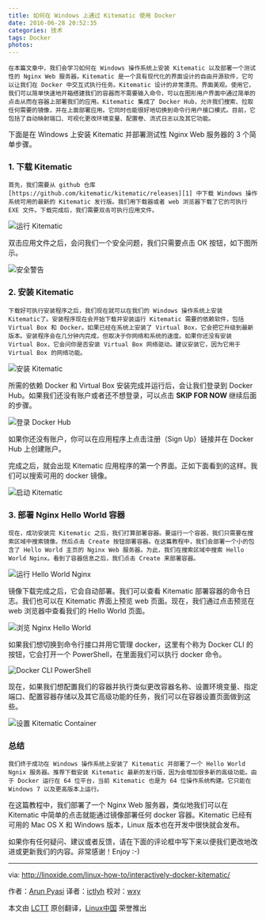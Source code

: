 ```yaml
---
title: 如何在 Windows 上通过 Kitematic 使用 Docker
date: 2016-06-28 20:52:35
categories: 技术
tags: Docker
photos:
---
```

    在本篇文章中，我们会学习如何在 Windows 操作系统上安装 Kitematic 以及部署一个测试性的 Nginx Web 服务器。Kitematic 是一个具有现代化的界面设计的自由开源软件，它可以让我们在 Docker 中交互式执行任务。Kitematic 设计的非常漂亮、界面美观。使用它，我们可以简单快速地开箱搭建我们的容器而不需要输入命令，可以在图形用户界面中通过简单的点击从而在容器上部署我们的应用。Kitematic 集成了 Docker Hub，允许我们搜索、拉取任何需要的镜像，并在上面部署应用。它同时也能很好地切换到命令行用户接口模式。目前，它包括了自动映射端口、可视化更改环境变量、配置卷、流式日志以及其它功能。

下面是在 Windows 上安装 Kitematic 并部署测试性 Nginx Web 服务器的 3 个简单步骤。
<!--more-->
### 1. 下载 Kitematic ###

    首先，我们需要从 github 仓库 [https://github.com/kitematic/kitematic/releases][1] 中下载 Windows 操作系统可用的最新的 Kitematic 发行版。我们用下载器或者 web 浏览器下载了它的可执行 EXE 文件。下载完成后，我们需要双击可执行应用文件。

![运行 Kitematic](http://blog.linoxide.com/wp-content/uploads/2015/06/running-kitematic.png)

双击应用文件之后，会问我们一个安全问题，我们只需要点击 OK 按钮，如下图所示。

![安全警告](http://blog.linoxide.com/wp-content/uploads/2015/06/security-warning.png)

### 2. 安装 Kitematic ###

    下载好可执行安装程序之后，我们现在就可以在我们的 Windows 操作系统上安装 Kitematic了。安装程序现在会开始下载并安装运行 Kitematic 需要的依赖软件，包括 Virtual Box 和 Docker。如果已经在系统上安装了 Virtual Box，它会把它升级到最新版本。安装程序会在几分钟内完成，但取决于你网络和系统的速度。如果你还没有安装 Virtual Box，它会问你是否安装 Virtual Box 网络驱动。建议安装它，因为它用于 Virtual Box 的网络功能。

![安装 Kitematic](http://blog.linoxide.com/wp-content/uploads/2015/06/installing-kitematic.png)

所需的依赖 Docker 和 Virtual Box 安装完成并运行后，会让我们登录到 Docker Hub。如果我们还没有账户或者还不想登录，可以点击 **SKIP FOR NOW** 继续后面的步骤。

![登录 Docker Hub](http://blog.linoxide.com/wp-content/uploads/2015/06/login-docker-hub.jpg)

如果你还没有账户，你可以在应用程序上点击注册（Sign Up）链接并在 Docker Hub 上创建账户。

完成之后，就会出现 Kitematic 应用程序的第一个界面。正如下面看到的这样。我们可以搜索可用的 docker 镜像。

![启动 Kitematic](http://blog.linoxide.com/wp-content/uploads/2015/07/kitematic-app-launched.jpg)

### 3. 部署 Nginx Hello World 容器 ###

    现在，成功安装完 Kitematic 之后，我们打算部署容器。要运行一个容器，我们只需要在搜索区域中搜索镜像。然后点击 Create 按钮部署容器。在这篇教程中，我们会部署一个小的包含了 Hello World 主页的 Nginx Web 服务器。为此，我们在搜索区域中搜索 Hello World Nginx。看到了容器信息之后，我们点击 Create 来部署容器。

![运行 Hello World Nginx](http://blog.linoxide.com/wp-content/uploads/2015/06/hello-world-nginx-run.jpg)

镜像下载完成之后，它会自动部署。我们可以查看 Kitematic 部署容器的命令日志。我们也可以在 Kitematic 界面上预览 web 页面。现在，我们通过点击预览在 web 浏览器中查看我们的 Hello World 页面。

![浏览 Nginx Hello World](http://blog.linoxide.com/wp-content/uploads/2015/07/nginx-hello-world-browser.jpg)

如果我们想切换到命令行接口并用它管理 docker，这里有个称为 Docker CLI 的按钮，它会打开一个 PowerShell，在里面我们可以执行 docker 命令。

![Docker CLI PowerShell](http://blog.linoxide.com/wp-content/uploads/2015/07/docker-cli-powershell.png)

现在，如果我们想配置我们的容器并执行类似更改容器名称、设置环境变量、指定端口、配置容器存储以及其它高级功能的任务，我们可以在容器设置页面做到这些。

![设置 Kitematic Container](http://blog.linoxide.com/wp-content/uploads/2015/07/kitematic-container-settings.png)

### 总结 ###

    我们终于成功在 Windows 操作系统上安装了 Kitematic 并部署了一个 Hello World Ngnix 服务器。推荐下载安装 Kitematic 最新的发行版，因为会增加很多新的高级功能。由于 Docker 运行在 64 位平台，当前 Kitematic 也是为 64 位操作系统构建。它只能在 Windows 7 以及更高版本上运行。

在这篇教程中，我们部署了一个 Nginx Web 服务器，类似地我们可以在 Kitematic 中简单的点击就能通过镜像部署任何 docker 容器。Kitematic 已经有可用的 Mac OS X 和 Windows 版本，Linux 版本也在开发中很快就会发布。

如果你有任何疑问、建议或者反馈，请在下面的评论框中写下来以便我们更改地改进或更新我们的内容。非常感谢！Enjoy :-)

--------------------------------------------------------------------------------

via: http://linoxide.com/linux-how-to/interactively-docker-kitematic/

作者：[Arun Pyasi][a]
译者：[ictlyh](https://github.com/ictlyh)
校对：[wxy](https://github.com/wxy)

本文由 [LCTT](https://github.com/LCTT/TranslateProject) 原创翻译，[Linux中国](https://linux.cn/) 荣誉推出

[a]:http://linoxide.com/author/arunp/
[1]:https://github.com/kitematic/kitematic/releases